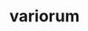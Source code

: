 ---
title: "variorum"
layout: cache
categories: [package, v0.19]
meta: {"versions": ["0.6.0"], "compilers": ["gcc@=11.1.0"], "oss": ["ubuntu20.04"], "platforms": ["linux"], "targets": ["x86_64"], "stacks": ["e4s"], "num_specs": 1, "num_specs_by_stack": {"e4s": 1}}
spec_details: [{"hash": "xud6e2ilvd3wghh5deum5rndcsgvsqws", "compiler": "gcc@=11.1.0", "versions": ["0.6.0"], "os": "ubuntu20.04", "platform": "linux", "target": "x86_64", "variants": ["build_system=cmake", "build_type=Release", "~docs", "~ipo", "+shared"], "stacks": ["e4s"], "size": "-", "tarball": "https://binaries.spack.io/releases/v0.19/build_cache/linux-ubuntu20.04-x86_64/gcc-11.1.0/variorum-0.6.0/linux-ubuntu20.04-x86_64-gcc-11.1.0-variorum-0.6.0-xud6e2ilvd3wghh5deum5rndcsgvsqws.spack"}]
---